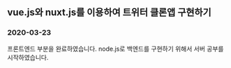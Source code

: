 ## vue.js와 nuxt.js를 이용하여 트위터 클론앱 구현하기

### 2020-03-23

프론트엔드 부분을 완료하였습니다. node.js로 백엔드를 구현하기 위해서 서버 공부를 시작하였습니다.
